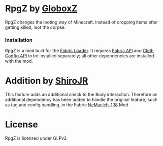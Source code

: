 # RpgZ by [GloboxZ](https://github.com/Globox1997)
RpgZ changes the looting way of Minecraft. Instead of dropping items after getting killed, loot the corpse.

### Installation
RpgZ is a mod built for the [Fabric Loader](https://fabricmc.net/). It requires [Fabric API](https://www.curseforge.com/minecraft/mc-mods/fabric-api) and [Cloth Config API](https://www.curseforge.com/minecraft/mc-mods/cloth-config) to be installed separately; all other dependencies are installed with the mod.

# Addition by [ShiroJR](https://github.com/JR1811)
This feature adds an additional check to the Body interaction. Therefore an additional dependency has been added to handle the original feature, such as tag and config handling, in the Fabric [NeMuelch-1.18](https://github.com/JR1811/NeMuelch-1.18) Mod.

# License
RpgZ is licensed under GLPv3.
